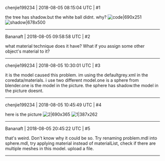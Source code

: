 chenjie199234 | 2018-08-05 08:15:04 UTC | #1

the tree has shadow.but the white ball didnt.
why?
![code|690x251](upload://zdFJUEcf6vIwo1I5gPSrQTUVt7z.PNG) 
![shadow|678x500](upload://7OY2ISNVVHB5oV4tEC0SJ0bryCn.PNG)

-------------------------

Bananaft | 2018-08-05 09:58:58 UTC | #2

what material technique does it have? What if you assign some other object's material to it?

-------------------------

chenjie199234 | 2018-08-05 10:30:01 UTC | #3

it is the model caused this problem.
im using the defaultgrey.xml in the coredata/materials.
i use two different model.one is a sphere from blender.one is the model in the picture.
the sphere has shadow.the model in the picture doesnt.

-------------------------

chenjie199234 | 2018-08-05 10:45:49 UTC | #4

here is the picture
![2|690x365](upload://wjSFB5rOQJobmxSjkEqho2h3KLT.PNG) ![1|387x262](upload://EI5xbfMHGWWzTGdGfAPv98LEWg.PNG)

-------------------------

Bananaft | 2018-08-05 20:45:22 UTC | #5

that's weird. Don't know why it could be so. Try renaming problem.mdl into sphere.mdl, try applying material instead of materialList, check if there are multiple meshes in this model. upload a file.

-------------------------

